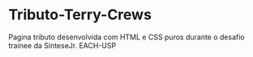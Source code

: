 # Tributo-Terry-Crews
Pagina tributo desenvolvida com HTML e CSS puros durante o desafio trainee da SínteseJr. EACH-USP
